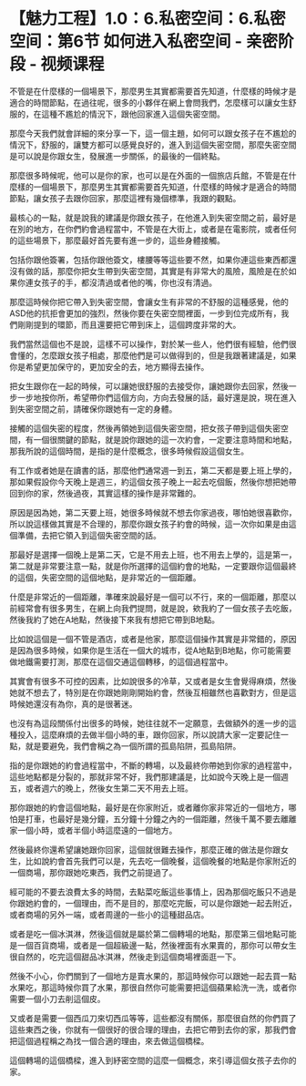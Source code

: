 # 【魅力工程】1.0：6.私密空间：6.私密空间：第6节 如何进入私密空间 - 亲密阶段 - 视频课程

不管是在什麼樣的一個場景下，那麼男生其實都需要首先知道，什麼樣的時候才是適合的時間節點，在過往呢，很多的小夥伴在網上會問我們，怎麼樣可以讓女生舒服的，在這種不尷尬的情況下，跟他回家進入這個失密空間。

那麼今天我們就會詳細的來分享一下，這一個主題，如何可以跟女孩子在不尷尬的情況下，舒服的，讓雙方都可以感覺良好的，進入到這個失密空間，那麼失密空間是可以說是你跟女生，發展進一步關係，的最後的一個終點。

那麼很多時候呢，他可以是你的家，也可以是在外面的一個旅店兵館，不管是在什麼樣的一個場景下，那麼男生其實都需要首先知道，什麼樣的時候才是適合的時間節點，讓女孩子去跟你回家，那麼這裡有幾個標準，我跟的觀點。

最核心的一點，就是說我的建議是你跟女孩子，在他進入到失密空間之前，最好是在別的地方，在你們約會過程當中，不管是在大街上，或者是在電影院，或者任何的這些場景下，那麼最好首先要有進一步的，這些身體接觸。

包括你跟他簽署，包括你跟他簽文，樓腰等等這些要不然，如果你連這些東西都還沒有做的話，那麼你把女生帶到失密空間，其實是有非常大的風險，風險是在於如果你連女孩子的手，都沒清過或者他的嘴，你也沒有清過。

那麼這時候你把它帶入到失密空間，會讓女生有非常的不舒服的這種感覺，他的ASD他的抗拒會更加的強烈，然後你要在失密空間裡面，一步到位完成所有，我們剛剛提到的環節，而且還要把它帶到床上，這個跨度非常的大。

我們當然這個也不是說，這樣不可以操作，對於某一些人，他們很有經驗，他們很會懂的，怎麼跟女孩子相處，那麼他們是可以做得到的，但是我跟著建議是，如果你是希望更加保守的，更加安全的去，地方顯得去操作。

把女生跟你在一起的時候，可以讓她很舒服的去接受你，讓她跟你去回家，然後一步一步地按你所，希望帶你們這個方向，方向去發展的話，最好還是說，現在進入到失密空間之前，請確保你跟她有一定的身體。

接觸的這個失密的程度，然後再領她到這個失密空間，把女孩子帶到這個失密空間，有一個很關鍵的節點，就是說你跟她的這一次約會，一定要注意時間和地點，那我所說的這個時間，是指的是什麼概念，很多時候假設這個女生。

有工作或者她是在讀書的話，那麼他們通常週一到五，第二天都是要上班上學的，那如果假設你今天晚上是週三，約這個女孩子晚上一起去吃個飯，然後你想把她帶回到你的家，然後過夜，其實這樣的操作是非常難的。

原因是因為她，第二天要上班，她很多時候就不想去你家過夜，哪怕她很喜歡你，所以說這樣做其實是不合理的，那麼你跟女孩子約會的時候，這一次你如果是由這個準備，去把它領入到這個失密空間的話。

那最好是選擇一個晚上是第二天，它是不用去上班，也不用去上學的，這是第一，第二就是非常要注意一點，就是你所選擇的這個約會的地點，一定要跟你這個最終的這個，失密空間的這個地點，是非常近的一個距離。

什麼是非常近的一個距離，準確來說最好是一個可以不行，來的一個距離，那麼以前經常會有很多男生，在網上向我們提問，就是說，欸我約了一個女孩子去吃飯，然後我約了她在A地點，然後接下來我有想把它帶到B地點。

比如說這個是一個不管是酒店，或者是他家，那麼這個操作其實是非常錯的，原因是因為很多時候，如果你是生活在一個大的城市，從A地點到B地點，你可能需要做地鐵需要打測，那麼在這個交通這個轉移，的這個過程當中。

其實會有很多不可控的因素，比如說很多的冷草，又或者是女生會覺得麻煩，然後她就不想去了，特別是在你跟她剛剛開始約會，然後互相雖然也喜歡對方，但是這時候她還沒有為你，真的是很著迷。

也沒有為這段關係付出很多的時候，她往往就不一定願意，去做額外的進一步的這種投入，這麼麻煩的去做半個小時的車，跟你回家，所以說請大家一定要記住一點，就是要避免，我們會稱之為一個所謂的孤島陷阱，孤島陷阱。

指的是你跟她的約會過程當中，不斷的轉場，以及最終你帶她到你家的過程當中，這些地點都是分裂的，那就非常不好，我們那建議是，比如說今天晚上是一個週五，或者週六的晚上，然後女生第二天不用去上班。

那你跟她的約會這個地點，最好是在你家附近，或者離你家非常近的一個地方，哪怕是打車，也最好是幾分鐘，五分鐘十分鐘之內的一個距離，然後千萬不要去離離家一個小時，或者半個小時這麼遠的一個地方。

然後最終你還希望讓她跟你回家，這個就很難去操作，那麼正確的做法是你跟女生，比如說約會首先我們可以是，先去吃一個晚餐，這個晚餐的地點是你家附近的一個商場，那你跟她吃東西，我們之前提過了。

經可能的不要去浪費太多的時間，去點菜吃飯這些事情上，因為那個吃飯只不過是你跟她約會的，一個理由，而不是目的，那麼吃完飯，可以是你跟她一起去附近，或者商場的另外一端，或者周邊的一些小的這種甜品店。

或者是吃一個冰淇淋，然後這個就是屬於第二個轉場的地點，那麼第三個地點可能是一個百貨商場，或者是一個超級邊一點，然後裡面有水果賣的，那你可以帶女生很自然的，吃完這個甜品冰淇淋，然後走到這個商場裡面逛一下。

然後不小心，你們關到了一個地方是賣水果的，那這時候你可以跟她一起去買一點水果吃，那這時候你買了水果，那很自然你可能需要把這個蘋果給洗一洗，或者你需要一個小刀去削這個皮。

又或者是需要一個西瓜刀來切西瓜等等，這些都沒有關係，那麼很自然的你們買了這些東西之後，你就有一個很好的很合理的理由，去把它帶到去你的家，那我們會把這個過程稱之為找一個合適的理由，來去做這個橋樑。

這個轉場的這個橋樑，進入到紓密空間的這麼一個概念，來引導這個女孩子去你的家。